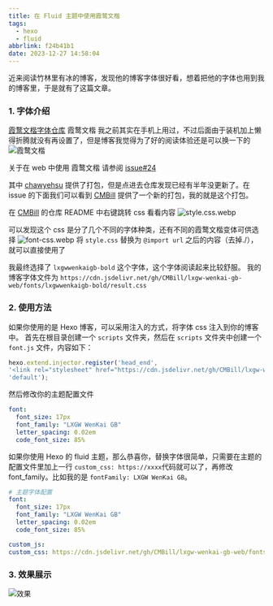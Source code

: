 ```yaml
---
title: 在 Fluid 主题中使用霞鹜文楷
tags:
  - hexo
  - fluid
abbrlink: f24b41b1
date: 2023-12-27 14:58:04
---
```


近来阅读竹林里有冰的博客，发现他的博客字体很好看，想着把他的字体也用到我的博客里，于是就有了这篇文章。

### 1. 字体介绍
[霞鹜文楷字体仓库](https://github.com/lxgw/LxgwWenKai)
霞鹜文楷 我之前其实在手机上用过，不过后面由于装机加上懒得折腾就没有再设置了，但是博客我觉得为了好的阅读体验还是可以换一下的
![霞鹜文楷](wenkai.webp)

关于在 web 中使用 霞鹜文楷 请参阅 [issue#24](https://github.com/lxgw/LxgwWenKai/issues/24)

其中 [chawyehsu](https://github.com/chawyehsu/lxgw-wenkai-webfont) 提供了打包，但是点进去仓库发现已经有半年没更新了。在 issue 的下面我们可以看到 [CMBill](https://github.com/CMBill/lxgw-wenkai-gb-web) 提供了一个新的打包，我的就是这个打包。

在 [CMBill](https://github.com/CMBill/lxgw-wenkai-gb-web) 的仓库 README 中右键跳转 css 看看内容 ![style.css.webp](style.css.webp)

可以发现这个 css 是分了几个不同的字体种类，还有不同的霞鹜文楷变体可供选择
![font-css.webp](font-css.webp)
将 `style.css` 替换为 `@import url` 之后的内容（去掉./），就可以直接使用了

我最终选择了 `lxgwwenkaigb-bold` 这个字体，这个字体阅读起来比较舒服。
我的博客字体文件为
`https://cdn.jsdelivr.net/gh/CMBill/lxgw-wenkai-gb-web/fonts/lxgwwenkaigb-bold/result.css`

### 2. 使用方法

如果你使用的是 Hexo 博客，可以采用注入的方式，将字体 css 注入到你的博客中。
首先在根目录创建一个 `scripts` 文件夹，然后在 `scripts` 文件夹中创建一个 `font.js` 文件，内容如下：
```javascript
hexo.extend.injector.register('head_end',
'<link rel="stylesheet" href="https://cdn.jsdelivr.net/gh/CMBill/lxgw-wenkai-gb-web/fonts/lxgwwenkaigb-bold/result.css" />',
'default');
```
然后修改你的主题配置文件
```yaml
font:
  font_size: 17px
  font_family: "LXGW WenKai GB"
  letter_spacing: 0.02em
  code_font_size: 85%
```

如果你使用 Hexo 的 fluid 主题，那么恭喜你，替换字体很简单，只需要在主题的配置文件里加上一行 `custom_css: https://xxxx`代码就可以了，再修改 font_family。比如我的是 `fontFamily: LXGW WenKai GB`。

```yaml
# 主题字体配置
font:
  font_size: 17px
  font_family: "LXGW WenKai GB"
  letter_spacing: 0.02em
  code_font_size: 85%

custom_js:
custom_css: https://cdn.jsdelivr.net/gh/CMBill/lxgw-wenkai-gb-web/fonts/lxgwwenkaigb-bold/result.css
```
### 3. 效果展示
![效果](result.webp)

